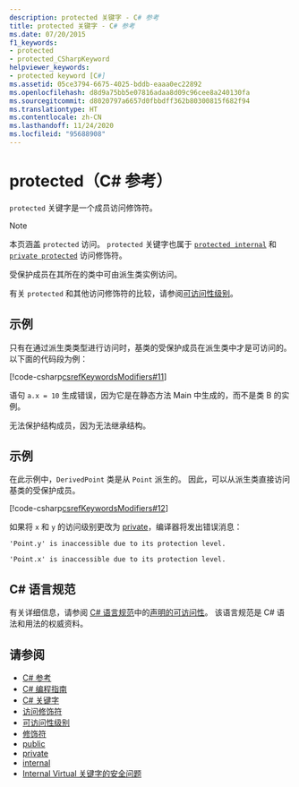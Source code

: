 ```yaml
---
description: protected 关键字 - C# 参考
title: protected 关键字 - C# 参考
ms.date: 07/20/2015
f1_keywords:
- protected
- protected_CSharpKeyword
helpviewer_keywords:
- protected keyword [C#]
ms.assetid: 05ce3794-6675-4025-bddb-eaaa0ec22892
ms.openlocfilehash: d8d9a75bb5e07816adaa8d09c96cee8a240130fa
ms.sourcegitcommit: d8020797a6657d0fbbdff362b80300815f682f94
ms.translationtype: HT
ms.contentlocale: zh-CN
ms.lasthandoff: 11/24/2020
ms.locfileid: "95688908"
---
```

# <a name="protected-c-reference"></a>protected（C# 参考）

`protected` 关键字是一个成员访问修饰符。

> [!NOTE]
> 本页涵盖 `protected` 访问。 `protected` 关键字也属于 [`protected internal`](protected-internal.md) 和 [`private protected`](private-protected.md) 访问修饰符。

受保护成员在其所在的类中可由派生类实例访问。

有关 `protected` 和其他访问修饰符的比较，请参阅[可访问性级别](accessibility-levels.md)。

## <a name="example"></a>示例

只有在通过派生类类型进行访问时，基类的受保护成员在派生类中才是可访问的。 以下面的代码段为例：

[!code-csharp[csrefKeywordsModifiers#11](~/samples/snippets/csharp/VS_Snippets_VBCSharp/csrefKeywordsModifiers/CS/csrefKeywordsModifiers.cs#11)]

语句 `a.x = 10` 生成错误，因为它是在静态方法 Main 中生成的，而不是类 B 的实例。

无法保护结构成员，因为无法继承结构。

## <a name="example"></a>示例

在此示例中，`DerivedPoint` 类是从 `Point` 派生的。 因此，可以从派生类直接访问基类的受保护成员。

[!code-csharp[csrefKeywordsModifiers#12](~/samples/snippets/csharp/VS_Snippets_VBCSharp/csrefKeywordsModifiers/CS/csrefKeywordsModifiers.cs#12)]  

如果将 `x` 和 `y` 的访问级别更改为 [private](private.md)，编译器将发出错误消息：

`'Point.y' is inaccessible due to its protection level.`

`'Point.x' is inaccessible due to its protection level.`

## <a name="c-language-specification"></a>C# 语言规范  

有关详细信息，请参阅 [C# 语言规范](/dotnet/csharp/language-reference/language-specification/introduction)中的[声明的可访问性](~/_csharplang/spec/basic-concepts.md#declared-accessibility)。 该语言规范是 C# 语法和用法的权威资料。

## <a name="see-also"></a>请参阅

- [C# 参考](../index.md)
- [C# 编程指南](../../programming-guide/index.md)
- [C# 关键字](index.md)
- [访问修饰符](access-modifiers.md)
- [可访问性级别](accessibility-levels.md)
- [修饰符](index.md)
- [public](public.md)
- [private](private.md)
- [internal](internal.md)
- [Internal Virtual 关键字的安全问题](/previous-versions/dotnet/netframework-4.0/heyd8kky(v=vs.100))

